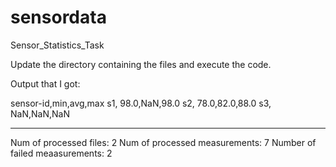# sensordata
Sensor_Statistics_Task

Update the directory containing the files and execute the code.

Output that I got: 

sensor-id,min,avg,max
s1, 98.0,NaN,98.0
s2, 78.0,82.0,88.0
s3, NaN,NaN,NaN
*********************************************
Num of processed files: 2
Num of processed measurements: 7
Number of failed meaasurements: 2

